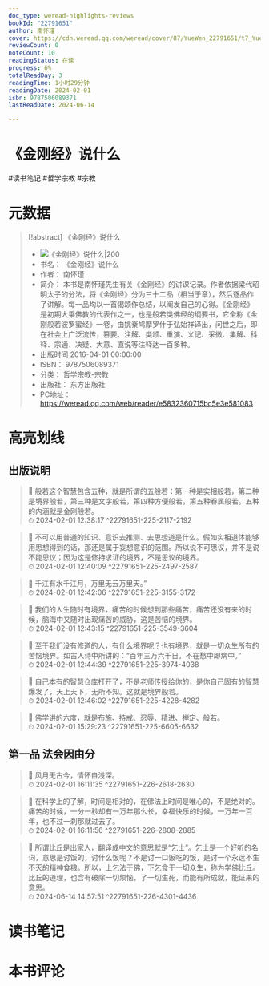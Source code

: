 ```yaml
---
doc_type: weread-highlights-reviews
bookId: "22791651"
author: 南怀瑾
cover: https://cdn.weread.qq.com/weread/cover/87/YueWen_22791651/t7_YueWen_22791651.jpg
reviewCount: 0
noteCount: 10
readingStatus: 在读
progress: 6%
totalReadDay: 3
readingTime: 1小时29分钟
readingDate: 2024-02-01
isbn: 9787506089371
lastReadDate: 2024-06-14

---
```


# 《金刚经》说什么


#读书笔记 #哲学宗教 #宗教

# 元数据
> [!abstract] 《金刚经》说什么
> - ![ 《金刚经》说什么|200](https://cdn.weread.qq.com/weread/cover/87/YueWen_22791651/t7_YueWen_22791651.jpg)
> - 书名： 《金刚经》说什么
> - 作者： 南怀瑾
> - 简介： 本书是南怀瑾先生有关《金刚经》的讲课记录。作者依据梁代昭明太子的分法，将《金刚经》分为三十二品（相当于章），然后逐品作了讲解。每一品均以一首偈颂作总结，以阐发自己的心得。《金刚经》是初期大乘佛教的代表作之一，也是般若类佛经的纲要书，它全称《金刚般若波罗蜜经》一卷，由姚秦鸠摩罗什于弘始祥译出，问世之后，即在社会上广泛流传，篡要、注解、类颂、重演、义记、采微、集解、科释、宗通、决疑、大意、直说等注释达一百多种。
> - 出版时间 2016-04-01 00:00:00
> - ISBN： 9787506089371
> - 分类： 哲学宗教-宗教
> - 出版社： 东方出版社
> - PC地址：https://weread.qq.com/web/reader/e5832360715bc5e3e581083

# 高亮划线


## 出版说明

> 📌 般若这个智慧包含五种，就是所谓的五般若：第一种是实相般若，第二种是境界般若，第三种是文字般若，第四种方便般若，第五种眷属般若。五种的内涵就是金刚般若。  
> ⏱ 2024-02-01 12:38:17 ^22791651-225-2117-2192

> 📌 不可以用普通的知识、意识去推测、去思想道是什么。假如实相道体能够用思想得到的话，那还是属于妄想意识的范围。所以说不可思议，并不是说不能思议；因为这是修持求证的境界，不是思议的境界。  
> ⏱ 2024-02-01 12:40:09 ^22791651-225-2497-2587

> 📌 千江有水千江月，万里无云万里天。”  
> ⏱ 2024-02-01 12:42:06 ^22791651-225-3155-3172

> 📌 我们的人生随时有境界，痛苦的时候想到那些痛苦，痛苦还没有来的时候，脑海中又随时出现痛苦的威胁，这是苦恼的境界。  
> ⏱ 2024-02-01 12:43:15 ^22791651-225-3549-3604

> 📌 至于我们没有修道的人，有什么境界呢？也有境界，就是一切众生所有的苦恼境界。如古人诗中所讲的：“百年三万六千日，不在愁中即病中。”  
> ⏱ 2024-02-01 12:44:39 ^22791651-225-3974-4038

> 📌 自己本有的智慧仓库打开了，不是老师传授给你的，是你自己固有的智慧爆发了，天上天下，无所不知。这就是境界般若。  
> ⏱ 2024-02-01 12:46:02 ^22791651-225-4228-4282

> 📌 佛学讲的六度，就是布施、持戒、忍辱、精进、禅定、般若。  
> ⏱ 2024-02-01 15:29:23 ^22791651-225-6605-6632

## 第一品 法会因由分

> 📌 风月无古今，情怀自浅深。  
> ⏱ 2024-02-01 16:11:35 ^22791651-226-2618-2630

> 📌 在科学上的了解，时间是相对的，在佛法上时间是唯心的，不是绝对的。痛苦的时候，一分一秒却有一万年那么长，幸福快乐的时候，一万年一百年，也不过一刹那就过去了。  
> ⏱ 2024-02-01 16:11:56 ^22791651-226-2808-2885

> 📌 所谓比丘是出家人，翻译成中文的意思就是“乞士”。乞士是一个好听的名词，意思是讨饭的，讨什么饭呢？不是讨一口饭吃的饭，是讨一个永远不生不灭的精神食粮。所以，上乞法于佛，下乞食于一切众生，称为学佛比丘。比丘的道理，也含有破除一切烦恼，了一切生死，而能有所成就，能证果的意思。  
> ⏱ 2024-06-14 14:57:51 ^22791651-226-4301-4436



# 读书笔记




# 本书评论

